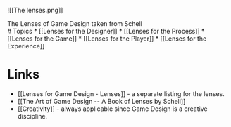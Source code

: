 ![[The lenses.png]]
<figcaption> The Lenses of Game Design taken from Schell </figcaption>
# Topics 
* [[Lenses for the Designer]] 
* [[Lenses for the Process]]
* [[Lenses for the Game]]
* [[Lenses for the Player]]
* [[Lenses for the Experience]]

# Links
* [[Lenses for Game Design - Lenses]] - a separate listing for the lenses.
* [[The Art of Game Design -- A Book of Lenses by Schell]]
* [[Creativity]] - always applicable since Game Design is a creative discipline.
